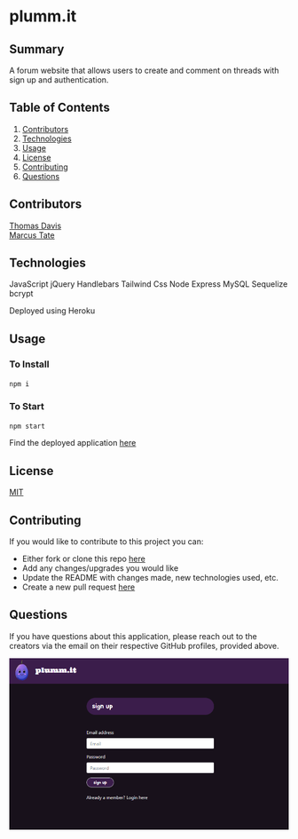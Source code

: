 # plumm.it

## Summary

A forum website that allows users to create and comment on threads with sign up and authentication. 

## Table of Contents

1. [Contributors](#contributors)
2. [Technologies](#technologies)
3. [Usage](#usage)
4. [License](#license)
5. [Contributing](#contributing)
6. [Questions](#questions)

## Contributors

<p id="contributors"></p>
<a href="https://github.com/tldav" target="blank">Thomas Davis</a>
<br>
<a href="https://github.com/marcustate" target="blank">Marcus Tate</a>
<p></p>

## Technologies

<p id="technologies"></p>

JavaScript
jQuery
Handlebars
Tailwind Css
Node
Express
MySQL
Sequelize
bcrypt

Deployed using Heroku

## Usage

<p id="usage"></p>

### To Install

`npm i`

### To Start

`npm start`

Find the deployed application [here](https://warm-plains-89008.herokuapp.com/)

## License

<p id='license'></p>

[MIT](https://choosealicense.com/licenses/mit/)

## Contributing

<p id='contributing'></p>

If you would like to contribute to this project you can:

-   Either fork or clone this repo [here](https://github.com/tldav/project-purple)
-   Add any changes/upgrades you would like
-   Update the README with changes made, new technologies used, etc.
-   Create a new pull request [here](https://github.com/tldav/project-purple/compare)

## Questions

<p id='questions'></p>

If you have questions about this application, please reach out to the creators via the email on their respective GitHub profiles, provided above.

<p></p>
<p></p>

![demo](public/img/sample.PNG)